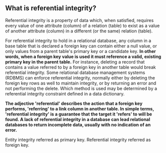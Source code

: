 ## What is referential integrity?

Referential integrity is a property of data which, when satisfied, requires every value of one attribute (column) of a relation (table) to exist as a value of another attribute (column) in a different (or the same) relation (table).

For referential integrity to hold in a relational database, any column in a base table that is declared a foreign key can contain either a null value, or only values from a parent table's primary key or a candidate key. __In other words, when a foreign key value is used it must reference a valid, existing primary key in the parent table.__ For instance, deleting a record that contains a value referred to by a foreign key in another table would break referential integrity. Some relational database management systems (RDBMS) can enforce referential integrity, normally either by deleting the foreign key rows as well to maintain integrity, or by returning an error and not performing the delete. Which method is used may be determined by a referential integrity constraint defined in a data dictionary.

__The adjective 'referential' describes the action that a foreign key performs, 'referring' to a link column in another table. In simple terms, 'referential integrity' is a guarantee that the target it 'refers' to will be found. A lack of referential integrity in a database can lead relational databases to return incomplete data, usually with no indication of an error.__

Entity integrity referred as primary key. Referential integrity referred as foreign key.




